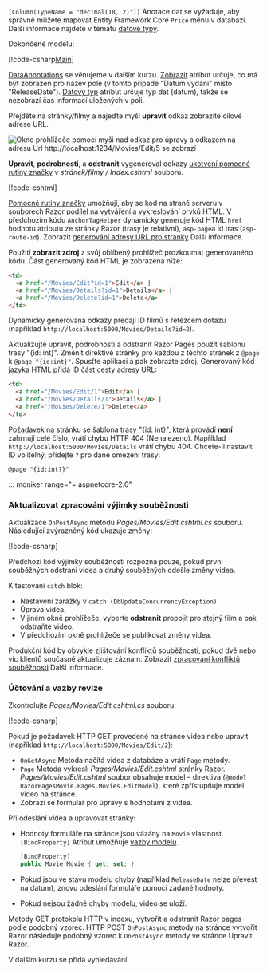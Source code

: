 
`[Column(TypeName = "decimal(18, 2)")]` Anotace dat se vyžaduje, aby správně můžete mapovat Entity Framework Core `Price` měnu v databázi. Další informace najdete v tématu [datové typy](/ef/core/modeling/relational/data-types).

Dokončené modelu:

[!code-csharp[Main](~/tutorials/razor-pages/razor-pages-start/sample/RazorPagesMovie22/Models/MovieDateFixed.cs?name=snippet_1)]

[DataAnnotations](/aspnet/mvc/overview/older-versions/mvc-music-store/mvc-music-store-part-6) se věnujeme v dalším kurzu. [Zobrazit](/dotnet/api/microsoft.aspnetcore.mvc.modelbinding.metadata.displaymetadata) atribut určuje, co má být zobrazen pro název pole (v tomto případě "Datum vydání" místo "ReleaseDate"). [Datový typ](/dotnet/api/microsoft.aspnetcore.mvc.dataannotations.internal.datatypeattributeadapter) atribut určuje typ dat (datum), takže se nezobrazí čas informací uložených v poli.

Přejděte na stránky/filmy a najeďte myší **upravit** odkaz zobrazíte cílové adrese URL.

![Okno prohlížeče pomocí myši nad odkaz pro úpravy a odkazem na adresu Url http://localhost:1234/Movies/Edit/5 se zobrazí](~/tutorials/razor-pages/da1/edit7.png)

**Upravit**, **podrobnosti**, a **odstranit** vygeneroval odkazy [ukotvení pomocné rutiny značky](xref:mvc/views/tag-helpers/builtin-th/anchor-tag-helper) v *stránek/filmy / Index.cshtml* souboru.

[!code-cshtml[](~/tutorials/razor-pages/razor-pages-start/snapshot_sample/RazorPagesMovie/Pages/Movies/Index.cshtml?highlight=16-18&range=32-)]

[Pomocné rutiny značky](xref:mvc/views/tag-helpers/intro) umožňují, aby se kód na straně serveru v souborech Razor podílel na vytváření a vykreslování prvků HTML. V předchozím kódu `AnchorTagHelper` dynamicky generuje kód HTML `href` hodnotu atributu ze stránky Razor (trasy je relativní), `asp-page`a id tras (`asp-route-id`). Zobrazit [generování adresy URL pro stránky](xref:razor-pages/index#url-generation-for-pages) Další informace.

Použití **zobrazit zdroj** z svůj oblíbený prohlížeč prozkoumat generovaného kódu. Část generovaný kód HTML je zobrazena níže:

```html
<td>
  <a href="/Movies/Edit?id=1">Edit</a> |
  <a href="/Movies/Details?id=1">Details</a> |
  <a href="/Movies/Delete?id=1">Delete</a>
</td>
```

Dynamicky generovaná odkazy předají ID filmů s řetězcem dotazu (například `http://localhost:5000/Movies/Details?id=2`).

Aktualizujte upravit, podrobnosti a odstranit Razor Pages použít šablonu trasy "{id: int}". Změnit direktivě stránky pro každou z těchto stránek z `@page` k `@page "{id:int}"`. Spusťte aplikaci a pak zobrazte zdroj. Generovaný kód jazyka HTML přidá ID část cesty adresy URL:

```html
<td>
  <a href="/Movies/Edit/1">Edit</a> |
  <a href="/Movies/Details/1">Details</a> |
  <a href="/Movies/Delete/1">Delete</a>
</td>
```

Požadavek na stránku se šablona trasy "{id: int}", která provádí **není** zahrnují celé číslo, vrátí chybu HTTP 404 (Nenalezeno). Například `http://localhost:5000/Movies/Details` vrátí chybu 404. Chcete-li nastavit ID volitelný, přidejte `?` pro dané omezení trasy:

 ```cshtml
@page "{id:int?}"
```

::: moniker range="= aspnetcore-2.0"

### <a name="update-concurrency-exception-handling"></a>Aktualizovat zpracování výjimky souběžnosti

Aktualizace `OnPostAsync` metodu *Pages/Movies/Edit.cshtml.cs* souboru. Následující zvýrazněný kód ukazuje změny:

[!code-csharp[](~/tutorials/razor-pages/razor-pages-start/snapshot_sample/RazorPagesMovie/Pages/Movies/Edit.cshtml.cs?name=snippet1&highlight=16-23)]

Předchozí kód výjimky souběžnosti rozpozná pouze, pokud první souběžných odstraní videa a druhý souběžných odešle změny videa.

K testování `catch` blok:

* Nastavení zarážky v `catch (DbUpdateConcurrencyException)`
* Úprava videa.
* V jiném okně prohlížeče, vyberte **odstranit** propojit pro stejný film a pak odstraňte video.
* V předchozím okně prohlížeče se publikovat změny videa.

Produkční kód by obvykle zjišťování konfliktů souběžnosti, pokud dvě nebo víc klientů současně aktualizuje záznam. Zobrazit [zpracování konfliktů souběžnosti](xref:data/ef-rp/concurrency) Další informace.

### <a name="posting-and-binding-review"></a>Účtování a vazby revize

Zkontrolujte *Pages/Movies/Edit.cshtml.cs* souboru:

[!code-csharp[](~/tutorials/razor-pages/razor-pages-start/snapshot_sample/RazorPagesMovie/Pages/Movies/Edit21.cshtml.cs?name=snippet2)]

Pokud je požadavek HTTP GET provedené na stránce videa nebo upravit (například `http://localhost:5000/Movies/Edit/2`):

* `OnGetAsync` Metoda načítá videa z databáze a vrátí `Page` metody. 
* `Page` Metoda vykreslí *Pages/Movies/Edit.cshtml* stránky Razor. *Pages/Movies/Edit.cshtml* soubor obsahuje model – direktiva (`@model RazorPagesMovie.Pages.Movies.EditModel`), které zpřístupňuje model video na stránce.
* Zobrazí se formulář pro úpravy s hodnotami z videa.

Při odeslání videa a upravovat stránky:

* Hodnoty formuláře na stránce jsou vázány na `Movie` vlastnost. `[BindProperty]` Atribut umožňuje [vazby modelu](xref:mvc/models/model-binding).

  ```csharp
  [BindProperty]
  public Movie Movie { get; set; }
  ```

* Pokud jsou ve stavu modelu chyby (například `ReleaseDate` nelze převést na datum), znovu odeslání formuláře pomocí zadané hodnoty.
* Pokud nejsou žádné chyby modelu, video se uloží.

Metody GET protokolu HTTP v indexu, vytvořit a odstranit Razor pages podle podobný vzorec. HTTP POST `OnPostAsync` metody na stránce vytvořit Razor následuje podobný vzorec k `OnPostAsync` metody ve stránce Upravit Razor.

V dalším kurzu se přidá vyhledávání.
